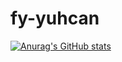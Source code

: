 # fy-yuhcan
[![Anurag's GitHub stats](https://github-readme-stats.vercel.app/api?username=fy-yuhcan)](https://github.com/anuraghazra/github-readme-stats)